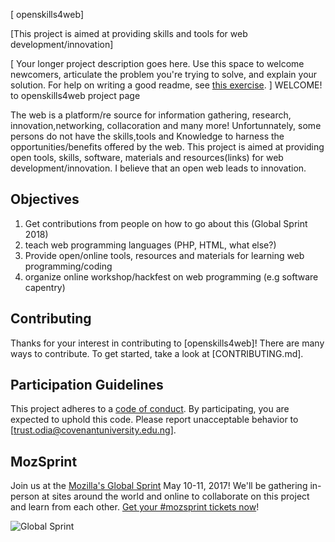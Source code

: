 [ openskills4web]

[This project is aimed at providing skills and tools for web development/innovation]

[ Your longer project description goes here. Use this space to welcome newcomers, articulate the problem you're trying to solve, and explain your solution. For help on writing a good readme, see [this exercise](https://mozilla.github.io/open-leadership-training-series/articles/opening-your-project/write-a-great-project-readme/). ]
WELCOME! to openskills4web project page

The web is a platform/re source for information gathering, research, innovation,networking, collacoration and many more! 
Unfortunnately, some persons do not have the skills,tools and Knowledge to harness the opportunities/benefits offered by the web.
This project is aimed at providing open tools, skills, software, materials and resources(links) for web development/innovation.
I believe that an open web leads to innovation.



## Objectives
1. Get contributions from people on how to go about this (Global Sprint 2018)
2. teach web programming languages (PHP, HTML, what else?)
3. Provide open/online tools, resources and materials for learning web programming/coding
4. organize online workshop/hackfest on web programming (e.g software capentry)


## Contributing

Thanks for your interest in contributing to [openskills4web]! There are many ways to contribute. To get started, take a look at [CONTRIBUTING.md].

## Participation Guidelines

This project adheres to a [code of conduct](CODE_OF_CONDUCT.md). By participating, you are expected to uphold this code. Please report unacceptable behavior to [trust.odia@covenantuniversity.edu.ng].

## MozSprint

Join us at the [Mozilla's Global Sprint](http://mzl.la/global-sprint/) May 10-11, 2017! We'll be gathering in-person at sites around the world and online to collaborate on this project and learn from each other. [Get your #mozsprint tickets now](http://mzl.la/global-sprint/)!

![Global Sprint](https://user-images.githubusercontent.com/617994/37716586-3b0397a0-2cf5-11e8-8c6f-bad01f67f50e.jpg)
